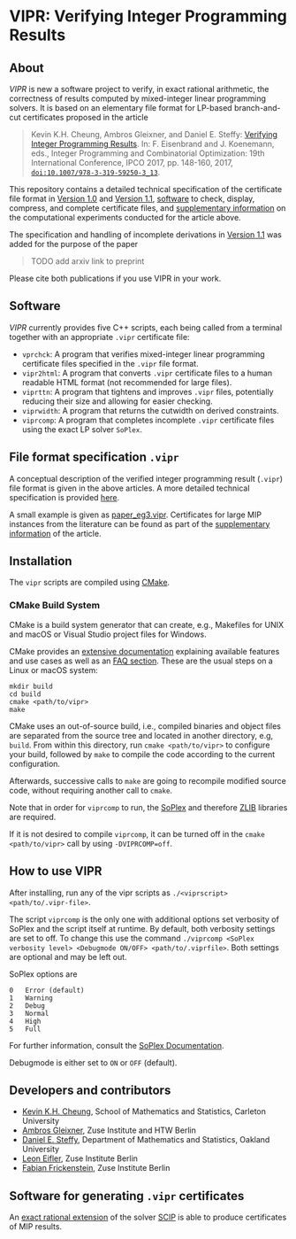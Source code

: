 # VIPR: Verifying Integer Programming Results

## About

*VIPR* is new a software project to verify, in exact rational arithmetic, the correctness of results computed by mixed-integer linear programming solvers.  It is based on an elementary file format for LP-based branch-and-cut certificates proposed in the article

> Kevin K.H. Cheung, Ambros Gleixner, and Daniel E. Steffy: [Verifying Integer Programming Results](http://dx.doi.org/10.1007/978-3-319-59250-3_13). In: F. Eisenbrand and J. Koenemann, eds., Integer Programming and Combinatorial Optimization: 19th International Conference, IPCO 2017, pp. 148-160, 2017, [`doi:10.1007/978-3-319-59250-3_13`](http://dx.doi.org/10.1007/978-3-319-59250-3_13).

This repository contains a detailed technical specification of the certificate file format in [Version 1.0](cert_spec_v1_0.html) and [Version 1.1](cert_spec_v1_1.html), [software](code/) to check, display, compress, and complete certificate files, and [supplementary information](experiments/) on the computational experiments conducted for the article above.

The specification and handling of incomplete derivations in [Version 1.1](cert_spec_v1_1.html) was added for the purpose of the paper

> TODO add arxiv link to preprint

Please cite both publications if you use VIPR in your work.

## Software

*VIPR* currently provides five C++ scripts, each being called from a terminal together with an appropriate `.vipr` certificate file:

- `vprchck`: A program that verifies mixed-integer linear programming certificate files specified in the `.vipr` file format.
- `vipr2html`: A program that converts `.vipr` certificate files to a human readable HTML format (not recommended for large files).
- `viprttn`: A program that tightens and improves `.vipr` files, potentially reducing their size and allowing for easier checking.
- `viprwidth`: A program that returns the cutwidth on derived constraints.
- `viprcomp`: A program that completes incomplete `.vipr` certificate files using the exact LP solver `SoPlex`.

## File format specification `.vipr`

A conceptual description of the verified integer programming result (`.vipr`) file format is given in the above articles.  A more detailed technical specification is provided [here](cert_spec_v1_1.html).

A small example is given as [paper_eg3.vipr](code/paper_eg3.vipr).  Certificates for large MIP instances from the literature can be found as part of the [supplementary information](experiments/) of the article.

## Installation

The `vipr` scripts are compiled using [CMake](https://cmake.org/).

### CMake Build System

CMake is a build system generator that can create, e.g.,
Makefiles for UNIX and macOS or Visual Studio project files for Windows.

CMake provides an
[extensive documentation](https://cmake.org/cmake/help/latest/manual/cmake.1.html)
explaining available features and use cases as well as an
[FAQ section](https://cmake.org/Wiki/CMake_FAQ). These are the usual steps on a
Linux or macOS system:

    mkdir build
    cd build
    cmake <path/to/vipr>
    make

CMake uses an out-of-source build, i.e., compiled binaries and object files are
separated from the source tree and located in another directory, e.g, `build`.
From within this directory, run `cmake <path/to/vipr>` to configure your build,
followed by `make` to compile the code according to the current configuration.

Afterwards, successive calls to `make` are going to recompile modified source code,
without requiring another call to `cmake`.

Note that in order for `viprcomp` to run, the [SoPlex](https://soplex.zib.de/) and therefore [ZLIB](https://zlib.net/) libraries are required.

If it is not desired to compile `viprcomp`, it can be turned off in the `cmake <path/to/vipr>` call by using `-DVIPRCOMP=off`.

## How to use VIPR

After installing, run any of the vipr scripts as `./<viprscript> <path/to/.vipr-file>`.

The script `viprcomp` is the only one with additional options set verbosity of SoPlex and the script itself at runtime.
By default, both verbosity settings are set to off.
To change this use the command `./viprcomp <SoPlex verbosity level> <Debugmode ON/OFF> <path/to/.viprfile>`.
Both settings are optional and may be left out.

SoPlex options are

    0   Error (default)
    1   Warning
    2   Debug
    3   Normal
    4   High
    5   Full

For further information, consult the [SoPlex Documentation](https://soplex.zib.de/doc/html/).

Debugmode is either set to `ON` or `OFF` (default).


## Developers and contributors

- [Kevin K.H. Cheung](https://carleton.ca/math/people/kevin-cheung/), School of Mathematics and Statistics, Carleton University
- [Ambros Gleixner](http://www.zib.de/gleixner), Zuse Institute and HTW Berlin
- [Daniel E. Steffy](https://files.oakland.edu/users/steffy/web/), Department of Mathematics and Statistics, Oakland University
- [Leon Eifler](https://www.zib.de/members/eifler), Zuse Institute Berlin
- [Fabian Frickenstein](https://www.zib.de/members/frickenstein), Zuse Institute Berlin

## Software for generating `.vipr` certificates

An [exact rational extension](https://github.com/leoneifler/exact-SCIP) of the solver [SCIP](https://scipopt.org) is able to produce certificates of MIP results.
